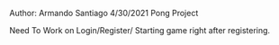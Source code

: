 Author: Armando Santiago
4/30/2021
Pong Project 

Need To Work on Login/Register/ Starting game right after registering.
